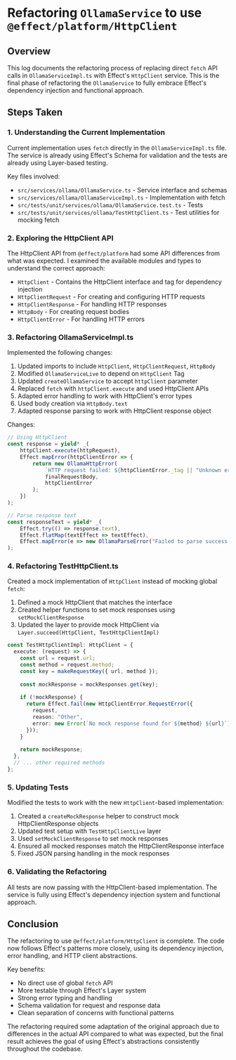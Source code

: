 # Refactoring `OllamaService` to use `@effect/platform/HttpClient`

## Overview
This log documents the refactoring process of replacing direct `fetch` API calls in `OllamaServiceImpl.ts` with Effect's `HttpClient` service. This is the final phase of refactoring the `OllamaService` to fully embrace Effect's dependency injection and functional approach.

## Steps Taken

### 1. Understanding the Current Implementation

Current implementation uses `fetch` directly in the `OllamaServiceImpl.ts` file. The service is already using Effect's Schema for validation and the tests are already using Layer-based testing.

Key files involved:
- `src/services/ollama/OllamaService.ts` - Service interface and schemas
- `src/services/ollama/OllamaServiceImpl.ts` - Implementation with fetch
- `src/tests/unit/services/ollama/OllamaService.test.ts` - Tests
- `src/tests/unit/services/ollama/TestHttpClient.ts` - Test utilities for mocking fetch

### 2. Exploring the HttpClient API

The HttpClient API from `@effect/platform` had some API differences from what was expected. I examined the available modules and types to understand the correct approach:

- `HttpClient` - Contains the HttpClient interface and tag for dependency injection
- `HttpClientRequest` - For creating and configuring HTTP requests
- `HttpClientResponse` - For handling HTTP responses
- `HttpBody` - For creating request bodies
- `HttpClientError` - For handling HTTP errors

### 3. Refactoring OllamaServiceImpl.ts

Implemented the following changes:
1. Updated imports to include `HttpClient`, `HttpClientRequest`, `HttpBody`
2. Modified `OllamaServiceLive` to depend on `HttpClient` Tag
3. Updated `createOllamaService` to accept `httpClient` parameter
4. Replaced `fetch` with `httpClient.execute` and used HttpClient APIs
5. Adapted error handling to work with HttpClient's error types
6. Used body creation via `HttpBody.text` 
7. Adapted response parsing to work with HttpClient response object

Changes:
```typescript
// Using HttpClient
const response = yield* _(
    httpClient.execute(httpRequest),
    Effect.mapError(httpClientError => {
        return new OllamaHttpError(
            `HTTP request failed: ${httpClientError._tag || "Unknown error"}`,
            finalRequestBody,
            httpClientError
        );
    })
);

// Parse response text
const responseText = yield* _(
    Effect.try(() => response.text),
    Effect.flatMap(textEffect => textEffect),
    Effect.mapError(e => new OllamaParseError("Failed to parse success response", e))
);
```

### 4. Refactoring TestHttpClient.ts

Created a mock implementation of `HttpClient` instead of mocking global `fetch`:

1. Defined a mock HttpClient that matches the interface
2. Created helper functions to set mock responses using `setMockClientResponse`
3. Updated the layer to provide mock HttpClient via `Layer.succeed(HttpClient, TestHttpClientImpl)`

```typescript
const TestHttpClientImpl: HttpClient = {
  execute: (request) => {
    const url = request.url;
    const method = request.method;
    const key = makeRequestKey({ url, method });
    
    const mockResponse = mockResponses.get(key);
    
    if (!mockResponse) {
      return Effect.fail(new HttpClientError.RequestError({
        request,
        reason: "Other",
        error: new Error(`No mock response found for ${method} ${url}`)
      }));
    }
    
    return mockResponse;
  },
  // ... other required methods
};
```

### 5. Updating Tests

Modified the tests to work with the new `HttpClient`-based implementation:

1. Created a `createMockResponse` helper to construct mock HttpClientResponse objects
2. Updated test setup with `TestHttpClientLive` layer
3. Used `setMockClientResponse` to set mock responses
4. Ensured all mocked responses match the HttpClientResponse interface
5. Fixed JSON parsing handling in the mock responses

### 6. Validating the Refactoring

All tests are now passing with the HttpClient-based implementation. The service is fully using Effect's dependency injection system and functional approach.

## Conclusion

The refactoring to use `@effect/platform/HttpClient` is complete. The code now follows Effect's patterns more closely, using its dependency injection, error handling, and HTTP client abstractions.

Key benefits:
- No direct use of global `fetch` API
- More testable through Effect's Layer system
- Strong error typing and handling
- Schema validation for request and response data
- Clean separation of concerns with functional patterns

The refactoring required some adaptation of the original approach due to differences in the actual API compared to what was expected, but the final result achieves the goal of using Effect's abstractions consistently throughout the codebase.
